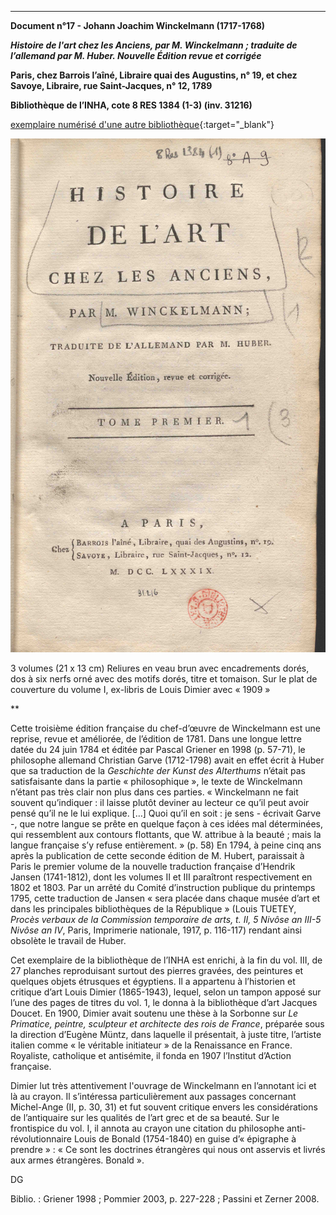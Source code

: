 ﻿***

**Document n°17 - Johann Joachim Winckelmann (1717-1768)**

**_Histoire de l'art chez les Anciens, par M. Winckelmann ; traduite de l’allemand par M. Huber. Nouvelle Édition revue et corrigée_**

**Paris, chez Barrois l’aîné, Libraire quai des Augustins, n° 19, et chez Savoye, Libraire, rue Saint-Jacques, n° 12, 1789**

**Bibliothèque de l’INHA, cote 8 RES 1384 (1-3) (inv. 31216)**

[exemplaire numérisé d'une autre bibliothèque](https://catalog.hathitrust.org/Record/009019193){:target="_blank"}

![Branching](./img/doc17/doc17_1.jpg)



3 volumes (21 x 13 cm)
Reliures en veau brun avec encadrements dorés, dos à six nerfs orné avec des motifs dorés, titre et tomaison.
Sur le plat de couverture du volume I, ex-libris de Louis Dimier avec « 1909 »

**

Cette troisième édition française du chef-d’œuvre de Winckelmann est une reprise, revue et améliorée, de l’édition de 1781. Dans une longue lettre datée du 24 juin 1784 et éditée par Pascal Griener en 1998 (p. 57-71), le philosophe allemand Christian Garve (1712-1798) avait en effet écrit à Huber que sa traduction de la _Geschichte der Kunst des Alterthums_ n’était pas satisfaisante dans la partie « philosophique », le texte de Winckelmann n’étant pas très clair non plus dans ces parties. « Winckelmann ne fait souvent qu’indiquer : il laisse plutôt deviner au lecteur ce qu’il peut avoir pensé qu’il ne le lui explique.  […] Quoi qu’il en soit : je sens - écrivait Garve -, que notre langue se prête en quelque façon à ces idées mal déterminées, qui ressemblent aux contours flottants, que W. attribue à la beauté ; mais la langue française s’y refuse entièrement. » (p. 58) En 1794, à peine cinq ans après la publication de cette seconde édition de M. Hubert, paraissait à Paris le premier volume de la nouvelle traduction française d’Hendrik Jansen (1741-1812), dont les volumes II et III paraîtront respectivement en 1802 et 1803. Par un arrêté du Comité d’instruction publique du printemps 1795, cette traduction de Jansen « sera placée dans chaque musée d’art et dans les principales bibliothèques de la République » (Louis TUETEY, _Procès verbaux de la Commission temporaire de arts, t. II, 5 Nivôse an III-5 Nivôse an IV_, Paris, Imprimerie nationale, 1917, p. 116-117) rendant ainsi obsolète le travail de Huber.  

Cet exemplaire de la bibliothèque de l’INHA est enrichi, à la fin du vol. III, de 27 planches reproduisant surtout des pierres gravées, des peintures et quelques objets étrusques et égyptiens. Il a appartenu à l’historien et critique d’art Louis Dimier (1865-1943), lequel, selon un tampon apposé sur l’une des pages de titres du vol. 1, le donna à la bibliothèque d’art Jacques Doucet. En 1900, Dimier avait soutenu une thèse à la Sorbonne sur _Le Primatice, peintre, sculpteur et architecte des rois de France_, préparée sous la direction d’Eugène Müntz, dans laquelle il présentait, à juste titre, l’artiste italien comme « le véritable initiateur » de la Renaissance en France. Royaliste, catholique et antisémite, il fonda en 1907 l’Institut d’Action française.

Dimier lut très attentivement l'ouvrage de Winckelmann en l’annotant ici et là au crayon. Il s’intéressa particulièrement aux passages concernant Michel-Ange (II, p. 30, 31) et fut souvent critique envers les considérations de l’antiquaire sur les qualités de l’art grec et de sa beauté. Sur le frontispice du vol. I, il annota au crayon une citation du philosophe anti-révolutionnaire Louis de Bonald (1754-1840) en guise d’« épigraphe à prendre » : « Ce sont les doctrines étrangères qui nous ont asservis et livrés aux armes étrangères. Bonald ».

DG

Biblio. : Griener 1998 ; Pommier 2003, p. 227-228 ; Passini et Zerner 2008.

